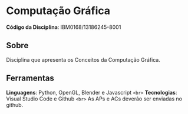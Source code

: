 # Computação Gráfica

**Código da Disciplina**: IBM0168/13186245-8001

## Sobre

Disciplina que apresenta os Conceitos da Computação Gráfica.

## Ferramentas

**Linguagens**: Python, OpenGL, Blender e Javascript `<br>`
**Tecnologias**: Visual Studio Code e Github `<br>`
As APs e ACs deverão ser enviadas no github.

